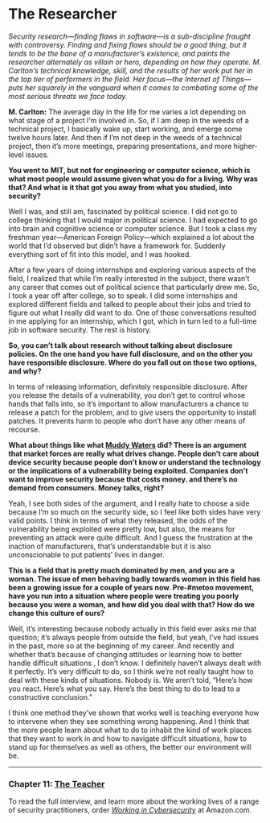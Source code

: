 # The Researcher

*Security research—finding flaws in software—is a sub-discipline fraught with controversy. Finding and fixing flaws should be a good thing, but it tends to be the bane of a manufacturer’s existence, and paints the researcher alternately as villain or hero, depending on how they operate. M. Carlton‘s technical knowledge, skill, and the results of her work put her in the top tier of performers in the field. Her focus—the Internet of Things—puts her squarely in the vanguard when it comes to combating some of the most serious threats we face today.*

**M. Carlton:** The average day in the life for me varies a lot depending on what stage of a project I’m involved in. So, if I am deep in the weeds of a technical project, I basically wake up, start working, and emerge some twelve hours later. And then if I’m not deep in the weeds of a technical project, then it’s more meetings, preparing presentations, and more higher-level issues. 

**You went to MIT, but not for engineering or computer science, which is what most people would assume given what you do for a living. Why was that? And what is it that got you away from what you studied, into security?**

Well I was, and still am, fascinated by political science. I did not go to college thinking that I would major in political science. I had expected to go into brain and cognitive science or computer science. But I took a class my freshman year—American Foreign Policy—which explained a lot about the world that I’d observed but didn’t have a framework for. Suddenly everything sort of fit into this model, and I was hooked. 

After a few years of doing internships and exploring various aspects of the field, I realized that while I’m really interested in the subject, there wasn’t any career that comes out of political science that particularly drew me. So, I took a year off after college, so to speak. I did some internships and explored different fields and talked to people about their jobs and tried to figure out what I really did want to do. One of those conversations resulted in me applying for an internship, which I got, which in turn led to a full-time job in software security. The rest is history. 

**So, you can’t talk about research without talking about disclosure policies. On the one hand you have full disclosure, and on the other you have responsible disclosure. Where do you fall out on those two options, and why?** 

In terms of releasing information, definitely responsible disclosure. After you release the details of a vulnerability, you don’t get to control whose hands that falls into, so it’s important to allow manufacturers a chance to release a patch for the problem, and to give users the opportunity to install patches. It prevents harm to people who don’t have any other means of recourse. 

**What about things like what [Muddy Waters](https://threatpost.com/researchers-medsec-muddy-waters-set-bad-precedent-with-st-jude-medical-short/120266/) did?  There is an argument that market forces are really what drives change. People don’t care about device security because people don’t know or understand the technology or the implications of a vulnerability being exploited. Companies don’t want to improve security because that costs money. and there’s no demand from consumers. Money talks, right?**

Yeah, I see both sides of the argument, and I really hate to choose a side because I’m so much on the security side, so I feel like both sides have very valid points. I think in terms of what they released, the odds of the vulnerability being exploited were pretty low, but also, the means for preventing an attack were quite difficult. And I guess the frustration at the inaction of manufacturers, that’s understandable but it is also unconscionable to put patients’ lives in danger. 

**This is a field that is pretty much dominated by men, and you are a woman. The issue of men behaving badly towards women in this field has been a growing issue for a couple of years now. Pre-#metoo movement,  have you run into a situation where people were treating you poorly because you were a woman, and how did you deal with that? How do we change this culture of ours?**

Well, it’s interesting because nobody actually in this field ever asks me that question; it’s always people from outside the field, but yeah, I’ve had issues in the past, more so at the beginning of my career. And recently and whether that’s because of changing attitudes or learning how to better handle difficult situations , I don’t know. I definitely haven’t always dealt with it perfectly. It’s very difficult to do, so I think we’re not really taught how to deal with these kinds of situations. Nobody is. We aren’t told, “Here’s how you react. Here’s what you say. Here’s the best thing to do to lead to a constructive conclusion.”

I think one method they’ve shown that works well is teaching everyone how to intervene when they see something wrong happening. And I think that the more people learn about what to do to inhabit the kind of work places that they want to work in and how to navigate difficult situations, how to stand up for themselves as well as others, the better our environment will be. 

---

### Chapter 11: [The Teacher](/The_Teacher.md)

To read the full interview, and learn more about the working lives of a range of security practitioners, order *[Working in Cybersecurity](https://www.amazon.com/Working-Cybersecurity-C-suite-everywhere-between/dp/1725877759)* at Amazon.com.
